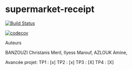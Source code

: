 # supermarket-receipt

[![Build Status](https://travis-ci.com/OnMyLevel/supermarket-receipt.svg?branch=master)](https://travis-ci.com/OnMyLevel/supermarket-receipt)

[![codecov](https://codecov.io/gh/OnMyLevel/supermarket-receipt/branch/master/graph/badge.svg)](https://codecov.io/gh/OnMyLevel/supermarket-receipt)

Auteurs

BANZOUZI Christanis Meril,
Ilyess Marouf,
AZLOUK  Amine,

Avancée projet:
TP1 : [x]
TP2 : [x]
TP3 : [X]
TP4 : [X]

